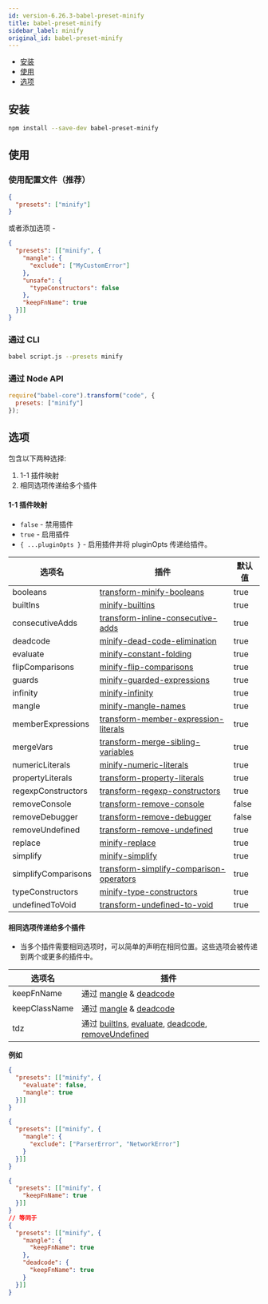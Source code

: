 ```yaml
---
id: version-6.26.3-babel-preset-minify
title: babel-preset-minify
sidebar_label: minify
original_id: babel-preset-minify
---
```


+ [安装](#安装)
+ [使用](#使用)
+ [选项](#选项)

## 安装

```sh
npm install --save-dev babel-preset-minify
```

## 使用

### 使用配置文件（推荐）

```json
{
  "presets": ["minify"]
}
```

或者添加选项 -

```json
{
  "presets": [["minify", {
    "mangle": {
      "exclude": ["MyCustomError"]
    },
    "unsafe": {
      "typeConstructors": false
    },
    "keepFnName": true
  }]]
}
```

### 通过 CLI

```sh
babel script.js --presets minify
```

### 通过 Node API

```javascript
require("babel-core").transform("code", {
  presets: ["minify"]
});
```

## 选项

包含以下两种选择:

1. 1-1 插件映射
2. 相同选项传递给多个插件

#### 1-1 插件映射

+ `false` - 禁用插件
+ `true` - 启用插件
+ `{ ...pluginOpts }` - 启用插件并将 pluginOpts 传递给插件。

选项名          | 插件                                                         | 默认值
----------          | ------                                                         | ------------
booleans            | [transform-minify-booleans][booleans]                          | true
builtIns            | [minify-builtins][builtIns]                                    | true
consecutiveAdds     | [transform-inline-consecutive-adds][consecutiveAdds]           | true
deadcode            | [minify-dead-code-elimination][deadcode]                       | true
evaluate            | [minify-constant-folding][evaluate]                            | true
flipComparisons     | [minify-flip-comparisons][flipComparisons]                     | true
guards              | [minify-guarded-expressions][guards]                           | true
infinity            | [minify-infinity][infinity]                                    | true
mangle              | [minify-mangle-names][mangle]                                  | true
memberExpressions   | [transform-member-expression-literals][memberExpressions]      | true
mergeVars           | [transform-merge-sibling-variables][mergeVars]                 | true
numericLiterals     | [minify-numeric-literals][numericLiterals]                     | true
propertyLiterals    | [transform-property-literals][propertyLiterals]                | true
regexpConstructors  | [transform-regexp-constructors][regexpConstructors]            | true
removeConsole       | [transform-remove-console][removeConsole]                      | false
removeDebugger      | [transform-remove-debugger][removeDebugger]                    | false
removeUndefined     | [transform-remove-undefined][removeUndefined]                  | true
replace             | [minify-replace][replace]                                      | true
simplify            | [minify-simplify][simplify]                                    | true
simplifyComparisons | [transform-simplify-comparison-operators][simplifyComparisons] | true
typeConstructors    | [minify-type-constructors][typeConstructors]                   | true
undefinedToVoid     | [transform-undefined-to-void][undefinedToVoid]                 | true

#### 相同选项传递给多个插件

+ 当多个插件需要相同选项时，可以简单的声明在相同位置。这些选项会被传递到两个或更多的插件中。

选项名          | 插件
----------          | -------
keepFnName          | 通过 [mangle][mangle] & [deadcode][deadcode]
keepClassName       | 通过 [mangle][mangle] & [deadcode][deadcode]
tdz                 | 通过 [builtIns][builtIns], [evaluate][evaluate], [deadcode][deadcode], [removeUndefined][removeUndefined]

**例如**

```json
{
  "presets": [["minify", {
    "evaluate": false,
    "mangle": true
  }]]
}
```

```json
{
  "presets": [["minify", {
    "mangle": {
      "exclude": ["ParserError", "NetworkError"]
    }
  }]]
}
```

```json
{
  "presets": [["minify", {
    "keepFnName": true
  }]]
}
// 等同于
{
  "presets": [["minify", {
    "mangle": {
      "keepFnName": true
    },
    "deadcode": {
      "keepFnName": true
    }
  }]]
}
```

[booleans]: babel-plugin-transform-minify-booleans
[builtIns]: babel-plugin-minify-builtins
[consecutiveAdds]: babel-plugin-transform-inline-consecutive-adds
[deadcode]: babel-plugin-minify-dead-code-elimination
[evaluate]: babel-plugin-minify-constant-folding
[flipComparisons]: babel-plugin-minify-flip-comparisons
[guards]: babel-plugin-minify-guarded-expressions
[infinity]: babel-plugin-minify-infinity
[mangle]: babel-plugin-minify-mangle-names
[memberExpressions]: babel-plugin-transform-member-expression-literals
[mergeVars]: babel-plugin-transform-merge-sibling-variables
[numericLiterals]: babel-plugin-minify-numeric-literals
[propertyLiterals]: babel-plugin-transform-property-literals
[regexpConstructors]: babel-plugin-transform-regexp-constructors
[removeConsole]: babel-plugin-transform-remove-console
[removeDebugger]: babel-plugin-transform-remove-debugger
[removeUndefined]: babel-plugin-transform-remove-undefined
[replace]: babel-plugin-minify-replace
[simplify]: babel-plugin-minify-simplify
[simplifyComparisons]: babel-plugin-transform-simplify-comparison-operators
[typeConstructors]: babel-plugin-minify-type-constructors
[undefinedToVoid]: babel-plugin-transform-undefined-to-void
